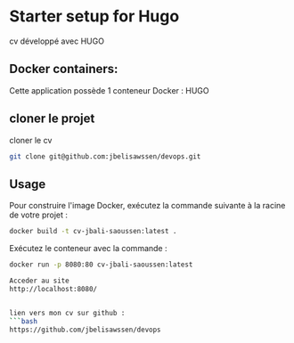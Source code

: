 # Starter setup for Hugo
cv développé avec HUGO


## Docker containers:

Cette application possède 1 conteneur Docker : HUGO


cloner le projet
-----
cloner le cv 
```bash
git clone git@github.com:jbelisawssen/devops.git
```

Usage
-----
Pour construire l'image Docker, exécutez la commande suivante à la racine de votre projet :
```bash
docker build -t cv-jbali-saoussen:latest .
```

Exécutez le conteneur avec la commande :
```bash
docker run -p 8080:80 cv-jbali-saoussen:latest

Acceder au site 
http://localhost:8080/


lien vers mon cv sur github :
```bash
https://github.com/jbelisawssen/devops
